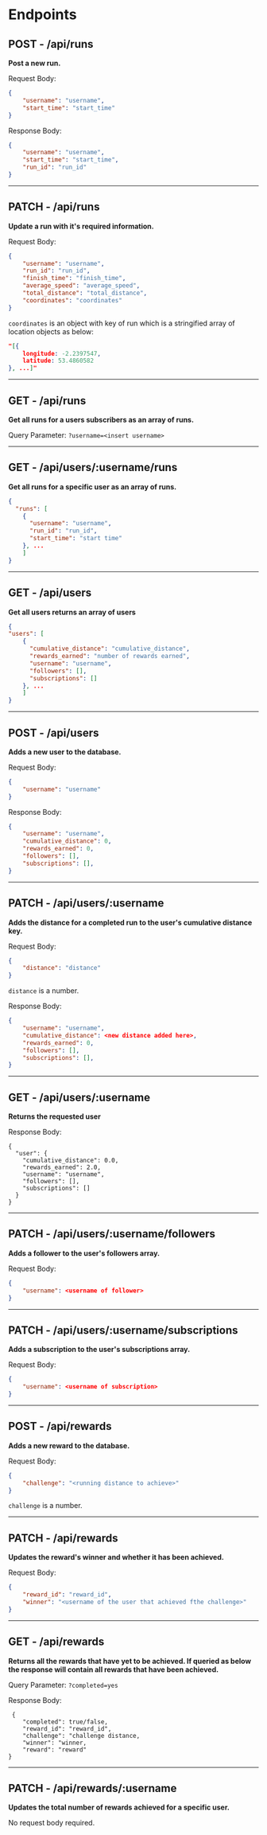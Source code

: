 # Endpoints

## POST - /api/runs

**Post a new run.**

Request Body: 
```json
{
    "username": "username",
    "start_time": "start_time"
}
```
Response Body: 
```json
{
    "username": "username",
    "start_time": "start_time",
    "run_id": "run_id"
}
```
_________________________________________________________________
## PATCH - /api/runs 

**Update a run with it's required information.**

Request Body: 
```json
{
    "username": "username",
    "run_id": "run_id",
    "finish_time": "finish_time",
    "average_speed": "average_speed",
    "total_distance": "total_distance",
    "coordinates": "coordinates"
}
```
`coordinates` is an object with key of run which is a stringified array of location objects as below:
```json
"[{
    longitude: -2.2397547,
    latitude: 53.4860582
}, ...]"
```
_________________________________________________________________
## GET - /api/runs

**Get all runs for a users subscribers as an array of runs.**

Query Parameter: `?username=<insert username>`
_________________________________________________________________
## GET - /api/users/:username/runs 

**Get all runs for a specific user as an array of runs.**

```json
{
  "runs": [
    {
      "username": "username",
      "run_id": "run_id",
      "start_time": "start time"
    }, ...
    ]
}
```
_________________________________________________________________
## GET - /api/users 

**Get all users returns an array of users**

```json
{
"users": [
    {
      "cumulative_distance": "cumulative_distance",
      "rewards_earned": "number of rewards earned",
      "username": "username",
      "followers": [],
      "subscriptions": []
    }, ...
    ]
}
```
_________________________________________________________________
## POST - /api/users

**Adds a new user to the database.**

Request Body: 
```json
{
    "username": "username"
}
```
Response Body:
```json
{
    "username": "username",
    "cumulative_distance": 0,
    "rewards_earned": 0,
    "followers": [],
    "subscriptions": [],
}
```
_________________________________________________________________
## PATCH - /api/users/:username

**Adds the distance for a completed run to the user's cumulative distance key.**

Request Body: 
```json
{
    "distance": "distance"
}
```
`distance` is a number.

Response Body:
```json
{
    "username": "username",
    "cumulative_distance": <new distance added here>,
    "rewards_earned": 0,
    "followers": [],
    "subscriptions": [],
}
```

_________________________________________________________________
## GET - /api/users/:username

**Returns the requested user**

Response Body:
```
{
  "user": {
    "cumulative_distance": 0.0,
    "rewards_earned": 2.0,
    "username": "username",
    "followers": [],
    "subscriptions": []
  }
}
```
_________________________________________________________________
## PATCH - /api/users/:username/followers

**Adds a follower to the user's followers array.**

Request Body: 
```json
{
    "username": <username of follower>
}
```
_________________________________________________________________
## PATCH - /api/users/:username/subscriptions

**Adds a subscription to the user's subscriptions array.**

Request Body: 
```json
{
    "username": <username of subscription>
}
```

_________________________________________________________________
## POST - /api/rewards

**Adds a new reward to the database.**

Request Body: 
```json
{
    "challenge": "<running distance to achieve>"
}
```
`challenge` is a number.

_________________________________________________________________
## PATCH - /api/rewards

**Updates the reward's winner and whether it has been achieved.**

Request Body: 
```json
{
    "reward_id": "reward_id",
    "winner": "<username of the user that achieved fthe challenge>"
}
```
_________________________________________________________________
## GET - /api/rewards

**Returns all the rewards that have yet to be achieved. If queried as below the response will contain all rewards that have been achieved.**

Query Parameter: `?completed=yes`

Response Body:
```
 {
    "completed": true/false,
    "reward_id": "reward_id",
    "challenge": "challenge distance,
    "winner": "winner,
    "reward": "reward"
}
```
_________________________________________________________________
## PATCH - /api/rewards/:username

**Updates the total number of rewards achieved for a specific user.**

No request body required.